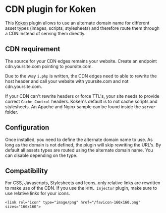 CDN plugin for Koken
====================

This [Koken](http://koken.me) plugin allows to use an alternate domain name for different asset types (images, scripts, stylesheets) and therefore route them through a CDN instead of serving them directly.

CDN requirement
---------------

The source for your CDN edges remains your website. Create an endpoint cdn.yoursite.com pointing to yoursite.com.

Due to the way `i.php` is written, the CDN edges need to able to rewrite the host header and call your website with yoursite.com and not cdn.yoursite.com.

If your CDN can't rewrite headers or force TTL's, your site needs to provide correct `Cache-Control` headers. Koken's default is to not cache scripts and stylesheets. An Apache and Nginx sample can be found inside the `server` folder.

Configuration
-------------

Once installed, you need to define the alternate domain name to use. As long as the domain is not defined, the plugin will skip rewriting the URL's.
By default all assets types are routed using the alternate domain name. You can disable depending on the type.

Compatibility
-------------
For CSS, Javascripts, Stylesheets and Icons, only relative links are rewritten to make use of the CDN. If you use the `HTML Injector` plugin, make sure to use relative links for your icons.
```
<link rel="icon" type="image/png" href="/favicon-160x160.png" sizes="160x160">
```

